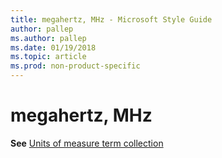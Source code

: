 ```yaml
---
title: megahertz, MHz - Microsoft Style Guide
author: pallep
ms.author: pallep
ms.date: 01/19/2018
ms.topic: article
ms.prod: non-product-specific
---
```


# megahertz, MHz

**See** [Units of measure term collection](/style-guide/a-z-word-list-term-collections/term-collections/units-of-measure-terms)
